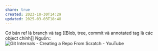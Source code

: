 ```yaml
---
share: true
created: 2023-10-30T14:29
updated: 2025-03-03T18:48
---
```

Cơ bản ref là branch và tag
[[Blob, tree, commit và annotated tag là các object chính]]
Nguồn:: ![Git Internals - Creating a Repo From Scratch - YouTube](https://youtu.be/52MFjdGH20o?si=qM_C80JcARgK2FuE&t=316)